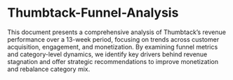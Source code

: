 # Thumbtack-Funnel-Analysis

This document presents a comprehensive analysis of Thumbtack’s revenue performance over a 13-week period, focusing on trends across customer acquisition, engagement, and monetization. By examining funnel metrics and category-level dynamics, we identify key drivers behind revenue stagnation and offer strategic recommendations to improve monetization and rebalance category mix.
